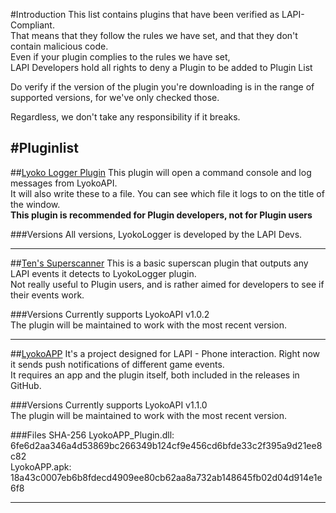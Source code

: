 #Introduction
This list contains plugins that have been verified as LAPI-Compliant.<br>
That means that they follow the rules we have set, and that they don't contain malicious code.<br>
Even if your plugin complies to the rules we have set,<br>
LAPI Developers hold all rights to deny a Plugin to be added to Plugin List<br>

Do verify if the version of the plugin you're downloading is in the range of supported versions, for we've only checked those.<br>

Regardless, we don't take any responsibility if it breaks.<br>

#Pluginlist
---
##[Lyoko Logger Plugin](https://github.com/LyokoAPI/LyokoLoggerPlugin)
This plugin will open a command console and log messages from LyokoAPI.<br>
It will also write these to a file. You can see which file it logs to on the title of the window.<br>
**This plugin is recommended for Plugin developers, not for Plugin users**

###Versions
All versions, LyokoLogger is developed by the LAPI Devs.<br>

---
##[Ten's Superscanner](https://github.com/TenDRILLL/TenSuperscan)
This is a basic superscan plugin that outputs any LAPI events it detects to LyokoLogger plugin.<br>
Not really useful to Plugin users, and is rather aimed for developers to see if their events work.

###Versions
Currently supports LyokoAPI v1.0.2<br>
The plugin will be maintained to work with the most recent version.<br>

---
##[LyokoAPP](https://github.com/KaruzoDEV/LyokoAPP)
It's a project designed for LAPI - Phone interaction. Right now it sends push notifications of different game events.<br>
It requires an app and the plugin itself, both included in the releases in GitHub.

###Versions
Currently supports LyokoAPI v1.1.0<br>
The plugin will be maintained to work with the most recent version.<br>

###Files SHA-256
LyokoAPP_Plugin.dll: 6fe6d2aa346a4d53869bc266349b124cf9e456cd6bfde33c2f395a9d21ee8c82<br>
LyokoAPP.apk: 18a43c0007eb6b8fdecd4909ee80cb62aa8a732ab148645fb02d04d914e1e6f8<br>

---
